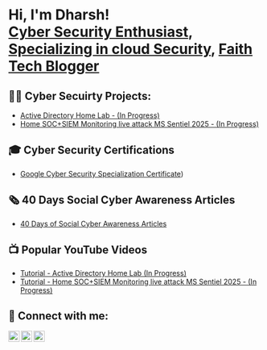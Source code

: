 <h1>Hi, I'm Dharsh! <br/><a href="https://github.com/techspirit93">Cyber Security Enthusiast</a>, <a href="https://www.linkedin.com/in/dharshrajah/">Specializing in cloud Security</a>, <a href="https://techspirit.medium.com/">Faith Tech Blogger</a></h1>

<h2>👨‍💻 Cyber Secuirty Projects:</h2>

- [Active Directory Home Lab - (In Progress)](https://github.com/techspirit93/Laburl)
- [Home SOC+SIEM Monitoring live attack MS Sentiel 2025 - (In Progress)](https://github.com/techspirit93/Laburl)
  
<h2>🎓 Cyber Security Certifications</h2>

- [Google Cyber Security Specialization Certificate](https://www.coursera.org/account/accomplishments/specialization/certificate/2E5BIJU2Z3IN))
 
<h2>🗞️ 40 Days Social Cyber Awareness Articles </h2>

- [40 Days of Social Cyber Awareness Articles](https://techspirit.medium.com/)


<h2>📺 Popular YouTube Videos</h2>

- [Tutorial - Active Directory Home Lab (In Progress)](https://www.youtube.com/LabURL)
- [Tutorial - Home SOC+SIEM Monitoring live attack MS Sentiel 2025 - (In Progress)](https://www.youtube.com/LabURL)


<h2> 🤳 Connect with me:</h2>

[<img align="left" alt="techspirit93 | LinkedIn" width="22px" src="https://cdn.jsdelivr.net/npm/simple-icons@v3/icons/linkedin.svg" />][linkedin]

[<img align="left" alt="techspirit93 | Medium" width="22px" src="https://cdn.jsdelivr.net/npm/simple-icons@v3/icons/medium.svg" />][medium]

[<img align="left" alt="techspirit93 | YouTube" width="22px" src="https://cdn.jsdelivr.net/npm/simple-icons@v3/icons/youtube.svg" />][youtube]


[linkedin]: https://linkedin.com/in/dharshrajah
[medium]: https://techspirit.medium.com/
[youtube]: https://www.youtube.com/

<!--
**techspirit93/techspirit93** is a ✨ _special_ ✨ repository because its `README.md` (this file) appears on your GitHub profile.

Here are some ideas to get you started:

Here's a concise version of your GitHub profile intro:  

- 🔭 I’m currently working on cybersecurity labs, cloud security projects, and a 100-day blog challenge.  
- 🌱 I’m currently learning AWS Cloud, vulnerability management, and Python automation.  
- 👯 I’m looking to collaborate on security research, CTFs, and cloud security projects.  
- 🤔 I’m looking for help with mastering AWS and landing a cybersecurity roles specializing in cloud security job market.  
- 💬 Ask me about cybersecurity, cloud security, and AI in security.  
- 📫 How to reach me: [LinkedIn](https://www.linkedin.com/in/dharshana-muthukrishnarajah) | [GitHub](https://github.com/techspirit93)  
- ⚡ Fun fact: I completed the Google Cybersecurity Certificate in just one week! 🚀  

Let me know if you’d like any tweaks! 😊
-->
